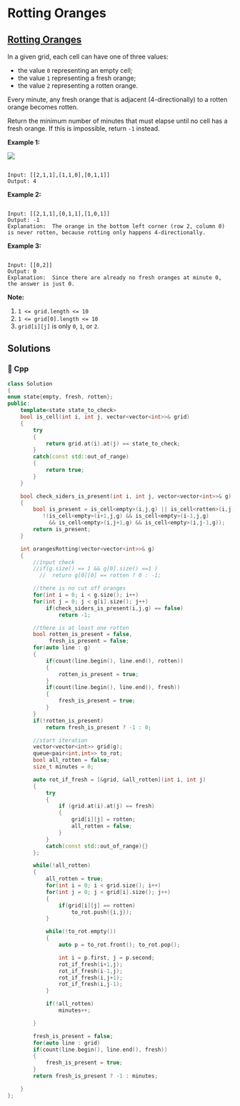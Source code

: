 # Rotting Oranges

## [Rotting Oranges](https://leetcode.com/problems/rotting-oranges)

In a given grid, each cell can have one of three values:

* the value `0` representing an empty cell;
* the value `1` representing a fresh orange;
* the value `2` representing a rotten orange.

Every minute, any fresh orange that is adjacent \(4-directionally\) to a rotten orange becomes rotten.

Return the minimum number of minutes that must elapse until no cell has a fresh orange.  If this is impossible, return `-1` instead.

**Example 1:**

![](https://assets.leetcode.com/uploads/2019/02/16/oranges.png)

```text

Input: [[2,1,1],[1,1,0],[0,1,1]]
Output: 4
```

**Example 2:**

```text

Input: [[2,1,1],[0,1,1],[1,0,1]]
Output: -1
Explanation:  The orange in the bottom left corner (row 2, column 0) is never rotten, because rotting only happens 4-directionally.
```

**Example 3:**

```text

Input: [[0,2]]
Output: 0
Explanation:  Since there are already no fresh oranges at minute 0, the answer is just 0.
```

**Note:**

1. `1 <= grid.length <= 10`
2. `1 <= grid[0].length <= 10`
3. `grid[i][j]` is only `0`, `1`, or `2`.

## Solutions

### 🧠 Cpp

```cpp
class Solution
{    
enum state{empty, fresh, rotten};
public:
    template<state state_to_check>
    bool is_cell(int i, int j, vector<vector<int>>& grid)
    {
        try
        {
            return grid.at(i).at(j) == state_to_check;
        }
        catch(const std::out_of_range)
        {
            return true;
        }
    }

    bool check_siders_is_present(int i, int j, vector<vector<int>>& g)
    {
        bool is_present = is_cell<empty>(i,j,g) || is_cell<rotten>(i,j,g) ? true :
           !(is_cell<empty>(i+1,j,g) && is_cell<empty>(i-1,j,g) 
             && is_cell<empty>(i,j+1,g) && is_cell<empty>(i,j-1,g));
        return is_present;
    }

    int orangesRotting(vector<vector<int>>& g)
    {
        //input check
        //if(g.size() == 1 && g[0].size() ==1 )
          //  return g[0][0] == rotten ? 0 : -1;

        //there is no cut off oranges
        for(int i = 0; i < g.size(); i++)
        for(int j = 0; j < g[i].size(); j++)
            if(check_siders_is_present(i,j,g) == false)
                return -1;

        //there is at least one rotten
        bool rotten_is_present = false,
             fresh_is_present = false;
        for(auto line : g)
        {
            if(count(line.begin(), line.end(), rotten))
            {
                rotten_is_present = true;
            }
            if(count(line.begin(), line.end(), fresh))
            {
                fresh_is_present = true;
            }
        }
        if(!rotten_is_present)
            return fresh_is_present ? -1 : 0;

        //start iteration
        vector<vector<int>> grid(g);
        queue<pair<int,int>> to_rot;
        bool all_rotten = false;
        size_t minutes = 0;

        auto rot_if_fresh = [&grid, &all_rotten](int i, int j)
        {
            try
            {
                if (grid.at(i).at(j) == fresh)
                {
                    grid[i][j] = rotten;
                    all_rotten = false;
                }
            }
            catch(const std::out_of_range){}
        };

        while(!all_rotten)
        {
            all_rotten = true; 
            for(int i = 0; i < grid.size(); i++)
            for(int j = 0; j < grid[i].size(); j++)
            {
                if(grid[i][j] == rotten)
                    to_rot.push({i,j});
            }

            while(!to_rot.empty()) 
            {
                auto p = to_rot.front(); to_rot.pop();

                int i = p.first, j = p.second;
                rot_if_fresh(i+1,j);
                rot_if_fresh(i-1,j);
                rot_if_fresh(i,j+1);
                rot_if_fresh(i,j-1);
            }

            if(!all_rotten)
                minutes++;

        }

        fresh_is_present = false;
        for(auto line : grid)
        if(count(line.begin(), line.end(), fresh))
        {
            fresh_is_present = true;
        }
        return fresh_is_present ? -1 : minutes;

    }
};
```

